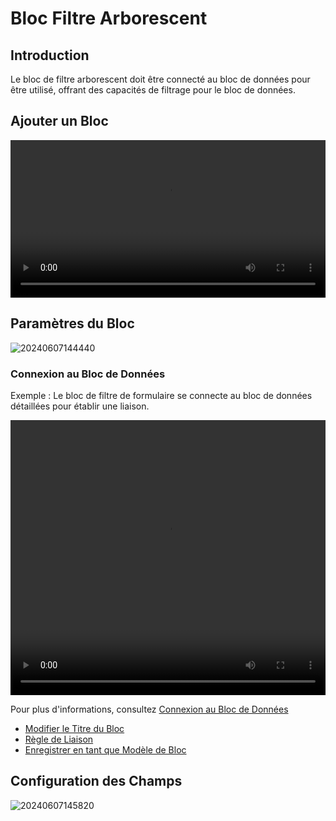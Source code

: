 # Bloc Filtre Arborescent

<PluginInfo commercial="true" name="block-tree"></PluginInfo>

## Introduction

Le bloc de filtre arborescent doit être connecté au bloc de données pour être utilisé, offrant des capacités de filtrage pour le bloc de données.

## Ajouter un Bloc

<video width="100%" controls>
  <source src="https://static-docs.nocobase.com/20240607144133_rec_.mp4" type="video/mp4">
</video>

## Paramètres du Bloc

![20240607144440](https://static-docs.nocobase.com/20240607144440.png)

### Connexion au Bloc de Données

Exemple : Le bloc de filtre de formulaire se connecte au bloc de données détaillées pour établir une liaison.

<video width="100%" height="440" controls>
    <source src="https://static-docs.nocobase.com/20240607145351_rec_.mp4" type="video/mp4">
  </video>

Pour plus d'informations, consultez [Connexion au Bloc de Données](/handbook/ui/blocks/block-settings/connect-block)

- [Modifier le Titre du Bloc](/handbook/ui/blocks/block-settings/block-title)
- [Règle de Liaison](/handbook/ui/blocks/block-settings/linkage-rule)
- [Enregistrer en tant que Modèle de Bloc](/handbook/ui/blocks/block-settings/block-template)

## Configuration des Champs

![20240607145820](https://static-docs.nocobase.com/20240607145820.png)
